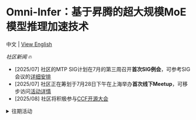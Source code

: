 # Omni-Infer：基于昇腾的超大规模MoE模型推理加速技术

中文 | [View English](./README_en.md)

*社区新闻* 🔥
- [2025/07] 社区的MTP SIG计划在7月的第三周召开**首次SIG例会**，可参考SIG会议的[详细安排](https://gitee.com/omniai/community/blob/master/sigs/sig-mtp.md)
- [2025/07] 社区正在筹划于7月28日下午在上海举办**首次线下Meetup**，可移步访问[活动详情](https://gitee.com/omniai/community/tree/master/events#%E7%A4%BE%E5%8C%BAmeetup)
- [2025/08] 社区将积极参与[CCF开源大会](https://mp.weixin.qq.com/s/NOJNP5FPzJj3ipKnVNVfSA)
<details>
<summary>往期活动</summary>
- [2025/07] 社区的PD分离、EP负载均衡、算子与图三个SIG计划在7月的第二周召开**首次SIG例会**，有兴趣与会的开发者请见三个SIG分别的会议安排：[PD分离SIG会议安排](https://gitee.com/omniai/community/blob/master/sigs/sig-pd-seperation.md),[EP负载均衡SIG会议安排](https://gitee.com/omniai/community/blob/master/sigs/sig-ep-placement.md),[算子与图SIG会议安排](https://gitee.com/omniai/community/blob/master/sigs/sig-ops-and-graph.md).
- [2025/07] 2025年7月5日，在苏州举办的OpenInfra基金会Meetup将有Omni-infer议题分享，详情请见[社区活动页面](https://gitee.com/omniai/community/blob/master/events/README.md)

Omni-Infer是一套专为昇腾硬件平台定制的强大推理加速工具集，完全兼容业界目前主流的开源大模型推理框架（比如vLLM等），旨在提供高性能、企业级推理能力，具备原生支持且功能集持续扩展。


## 核心特性

- **企业级低延迟P/D调度**：支持xPyD调度及大规模分布式PD部署的横向扩展，确保最低延迟。详情请参考[Global Proxy设计](omni/accelerators/sched/global_proxy/README.md)。
- **请求级负载均衡**：针对所有序列长度优化预填充（prefill）和解码（decode）阶段，实现最大吞吐量与低延迟。
- **优化的MoE专家部署**：支持EP144/EP288配置的大规模混合专家（Mixture of Experts, MoE）模型。
- **MoE专家负载均衡**：具备分层非均匀冗余和近实时动态专家放置功能，提升资源利用效率。详情请参考[OmniPlacement设计](omni/accelerators/placement/README.md)。
- **高级注意力机制优化**：专为LLM、MLLM和MoE模型定制，增强性能与可扩展性。

## 开源社区

有关Omni-Infer社区运作、活动、治理相关的信息，请访问我们的[社区运作仓库](https://gitee.com/omniai/community)

## High-Level 架构图

![image](docs/figures/omni_infer_high_level_arch.png)

## 快速开始

如需将Omni_Infer集成到项目中，请参考[安装指南](docs/omni_infer_installation_guide.md)和[文档](docs/)获取详细的设置说明和API参考。

## 贡献指南

我们欢迎您为Omni_Infer贡献代码！请查看[贡献指南](./CONTRIBUTION.md)，并通过[Gitee Issues](https://gitee.com/omniai/omniinfer/issues/new?issue%5Bassignee_id%5D=0&issue%5Bmilestone_id%5D=0)提交拉取请求或问题。

## 许可证

Omni_Infer基于[MIT许可证](LICENSE)发布。